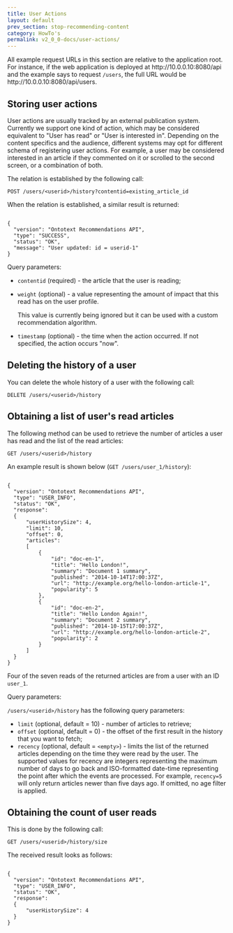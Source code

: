 ```yaml
---
title: User Actions
layout: default
prev_section: stop-recommending-content
category: HowTo's
permalink: v2_0_0-docs/user-actions/
---
```


<div class="info-badge">All example request URLs in this section are relative to the application root. For instance, if the web application is deployed at http://10.0.0.10:8080/api and the example says to request <code>/users</code>, the full URL would be http://10.0.0.10:8080/api/users.</div>

## Storing user actions

User actions are usually tracked by an external publication system. Currently we support one kind of action, which may be considered equivalent to "User has read" or "User is interested in". Depending on the content specifics and the audience, different systems may opt for different schema of registering user actions. For example, a user may be considered interested in an article if they commented on it or scrolled to the second screen, or a combination of both.

The relation is established by the following call:

```
POST /users/<userid>/history?contentid=existing_article_id
```

When the relation is established, a similar result is returned:

<pre><code>
{
  "version": "Ontotext Recommendations API",
  "type": "SUCCESS",
  "status": "OK",
  "message": "User updated: id = userid-1"
}
</code></pre>

Query parameters:

* `contentid` (required) - the article that the user is reading;
* `weight` (optional) - a value representing the amount of impact that this read has on the user profile. 

    <div class="info-badge">
    This value is currently being ignored but it can be used with a custom recommendation algorithm.
    </div>

* `timestamp` (optional) - the time when the action occurred. If not specified, the action occurs "now".

## Deleting the history of a user

You can delete the whole history of a user with the following call:

```
DELETE /users/<userid>/history
```

## Obtaining a list of user's read articles

The following method can be used to retrieve the number of articles a user has read and the list of the read articles:

```
GET /users/<userid>/history
```

An example result is shown below  (`GET /users/user_1/history`):

<pre><code>
{
  "version": "Ontotext Recommendations API",
  "type": "USER_INFO",
  "status": "OK",
  "response":
  {
      "userHistorySize": 4,
      "limit": 10,
      "offset": 0,
      "articles":
      [
          {
              "id": "doc-en-1",
              "title": "Hello London!",
              "summary": "Document 1 summary",
              "published": "2014-10-14T17:00:37Z",
              "url": "http://example.org/hello-london-article-1",
              "popularity": 5
          },
          {
              "id": "doc-en-2",
              "title": "Hello London Again!",
              "summary": "Document 2 summary",
              "published": "2014-10-15T17:00:37Z",
              "url": "http://example.org/hello-london-article-2",
              "popularity": 2
          }
      ]
  }
}
</code></pre>

Four of the seven reads of the returned articles are from a user with an ID `user_1`.

Query parameters:

`/users/<userid>/history` has the following query parameters:

- `limit` (optional, default = 10) - number of articles to retrieve;
- `offset` (optional, default = 0) - the offset of the first result in the history that you want to fetch;
- `recency` (optional, default = `<empty>`) - limits the list of the returned articles depending on the time they were read by the user. The supported values for recency are integers representing the maximum number of days to go back and ISO-formatted date-time representing the point after which the events are processed. For example, `recency=5` will only return articles newer than five days ago. If omitted, no age filter is applied.


## Obtaining the count of user reads

This is done by the following call:

```
GET /users/<userid>/history/size
```

The received result looks as follows:

<pre><code>
{
  "version": "Ontotext Recommendations API",
  "type": "USER_INFO",
  "status": "OK",
  "response":
  {
      "userHistorySize": 4
  }
}
</code></pre>

